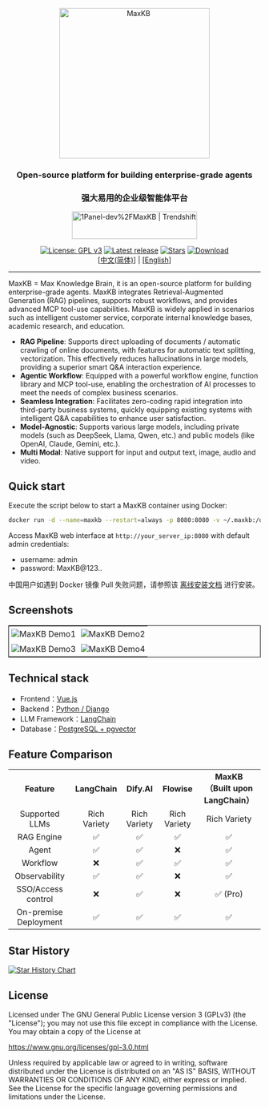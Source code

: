 <p align="center"><img src= "https://github.com/1Panel-dev/maxkb/assets/52996290/c0694996-0eed-40d8-b369-322bf2a380bf" alt="MaxKB" width="300" /></p>
<h3 align="center">Open-source platform for building enterprise-grade agents</h3>
<h3 align="center">强大易用的企业级智能体平台</h3>
<p align="center"><a href="https://trendshift.io/repositories/9113" target="_blank"><img src="https://trendshift.io/api/badge/repositories/9113" alt="1Panel-dev%2FMaxKB | Trendshift" style="width: 250px; height: 55px;" width="250" height="55"/></a></p>
<p align="center">
  <a href="https://www.gnu.org/licenses/gpl-3.0.html#license-text"><img src="https://img.shields.io/github/license/1Panel-dev/maxkb?color=%231890FF" alt="License: GPL v3"></a>
  <a href="https://github.com/1Panel-dev/maxkb/releases/latest"><img src="https://img.shields.io/github/v/release/1Panel-dev/maxkb" alt="Latest release"></a>
  <a href="https://github.com/1Panel-dev/maxkb"><img src="https://img.shields.io/github/stars/1Panel-dev/maxkb?color=%231890FF&style=flat-square" alt="Stars"></a>    
  <a href="https://hub.docker.com/r/1panel/maxkb"><img src="https://img.shields.io/docker/pulls/1panel/maxkb?label=downloads" alt="Download"></a><br/>
 [<a href="/README_CN.md">中文(简体)</a>] | [<a href="/README.md">English</a>] 
</p>
<hr/>

MaxKB = Max Knowledge Brain, it is an open-source platform for building enterprise-grade agents. MaxKB integrates Retrieval-Augmented Generation (RAG) pipelines, supports robust workflows, and provides advanced MCP tool-use capabilities. MaxKB is widely applied in scenarios such as intelligent customer service, corporate internal knowledge bases, academic research, and education.

- **RAG Pipeline**: Supports direct uploading of documents / automatic crawling of online documents, with features for automatic text splitting, vectorization. This effectively reduces hallucinations in large models, providing a superior smart Q&A interaction experience.
- **Agentic Workflow**: Equipped with a powerful workflow engine, function library and MCP tool-use, enabling the orchestration of AI processes to meet the needs of complex business scenarios.
- **Seamless Integration**: Facilitates zero-coding rapid integration into third-party business systems, quickly equipping existing systems with intelligent Q&A capabilities to enhance user satisfaction.
- **Model-Agnostic**: Supports various large models, including private models (such as DeepSeek, Llama, Qwen, etc.) and public models (like OpenAI, Claude, Gemini, etc.).
- **Multi Modal**: Native support for input and output text, image, audio and video.

## Quick start

Execute the script below to start a MaxKB container using Docker:

```bash
docker run -d --name=maxkb --restart=always -p 8080:8080 -v ~/.maxkb:/opt/maxkb 1panel/maxkb:v2
```

Access MaxKB web interface at `http://your_server_ip:8080` with default admin credentials:

- username: admin
- password: MaxKB@123..

中国用户如遇到 Docker 镜像 Pull 失败问题，请参照该 [离线安装文档](https://maxkb.cn/docs/v2/installation/offline_installtion/) 进行安装。

## Screenshots

<table style="border-collapse: collapse; border: 1px solid black;">
  <tr>
    <td style="padding: 5px;background-color:#fff;"><img src= "https://maxkb.hk/images/overview.png" alt="MaxKB Demo1"   /></td>
    <td style="padding: 5px;background-color:#fff;"><img src= "https://maxkb.hk/images/screenshot-models.png" alt="MaxKB Demo2"   /></td>
  </tr>
  <tr>
    <td style="padding: 5px;background-color:#fff;"><img src= "https://maxkb.hk/images/screenshot-knowledge.png" alt="MaxKB Demo3"   /></td>
    <td style="padding: 5px;background-color:#fff;"><img src= "https://maxkb.hk/images/screenshot-function.png" alt="MaxKB Demo4"   /></td>
  </tr>
</table>

## Technical stack

- Frontend：[Vue.js](https://vuejs.org/)
- Backend：[Python / Django](https://www.djangoproject.com/)
- LLM Framework：[LangChain](https://www.langchain.com/)
- Database：[PostgreSQL + pgvector](https://www.postgresql.org/)

## Feature Comparison

<table style="width: 100%;">
  <tr>
    <th align="center">Feature</th>
    <th align="center">LangChain</th>
    <th align="center">Dify.AI</th>
    <th align="center">Flowise</th>
    <th align="center">MaxKB <br>（Built upon LangChain）</th>
  </tr>
  <tr>
    <td align="center">Supported LLMs</td>
    <td align="center">Rich Variety</td>
    <td align="center">Rich Variety</td>
    <td align="center">Rich Variety</td>
    <td align="center">Rich Variety</td>
  </tr>
  <tr>
    <td align="center">RAG Engine</td>
    <td align="center">✅</td>
    <td align="center">✅</td>
    <td align="center">✅</td>
    <td align="center">✅</td>
  </tr>
  <tr>
    <td align="center">Agent</td>
    <td align="center">✅</td>
    <td align="center">✅</td>
    <td align="center">❌</td>
    <td align="center">✅</td>
  </tr>
  <tr>
    <td align="center">Workflow</td>
    <td align="center">❌</td>
    <td align="center">✅</td>
    <td align="center">✅</td>
    <td align="center">✅</td>
  </tr>
  <tr>
    <td align="center">Observability</td>
    <td align="center">✅</td>
    <td align="center">✅</td>
    <td align="center">❌</td>
    <td align="center">✅</td>
  </tr>
  <tr>
    <td align="center">SSO/Access control</td>
    <td align="center">❌</td>
    <td align="center">✅</td>
    <td align="center">❌</td>
    <td align="center">✅ (Pro)</td>
  </tr>
  <tr>
    <td align="center">On-premise Deployment</td>
    <td align="center">✅</td>
    <td align="center">✅</td>
    <td align="center">✅</td>
    <td align="center">✅</td>
  </tr>
</table>

## Star History

[![Star History Chart](https://api.star-history.com/svg?repos=1Panel-dev/MaxKB&type=Date)](https://star-history.com/#1Panel-dev/MaxKB&Date)

## License

Licensed under The GNU General Public License version 3 (GPLv3)  (the "License"); you may not use this file except in compliance with the License. You may obtain a copy of the License at

<https://www.gnu.org/licenses/gpl-3.0.html>

Unless required by applicable law or agreed to in writing, software distributed under the License is distributed on an "AS IS" BASIS, WITHOUT WARRANTIES OR CONDITIONS OF ANY KIND, either express or implied. See the License for the specific language governing permissions and limitations under the License.
